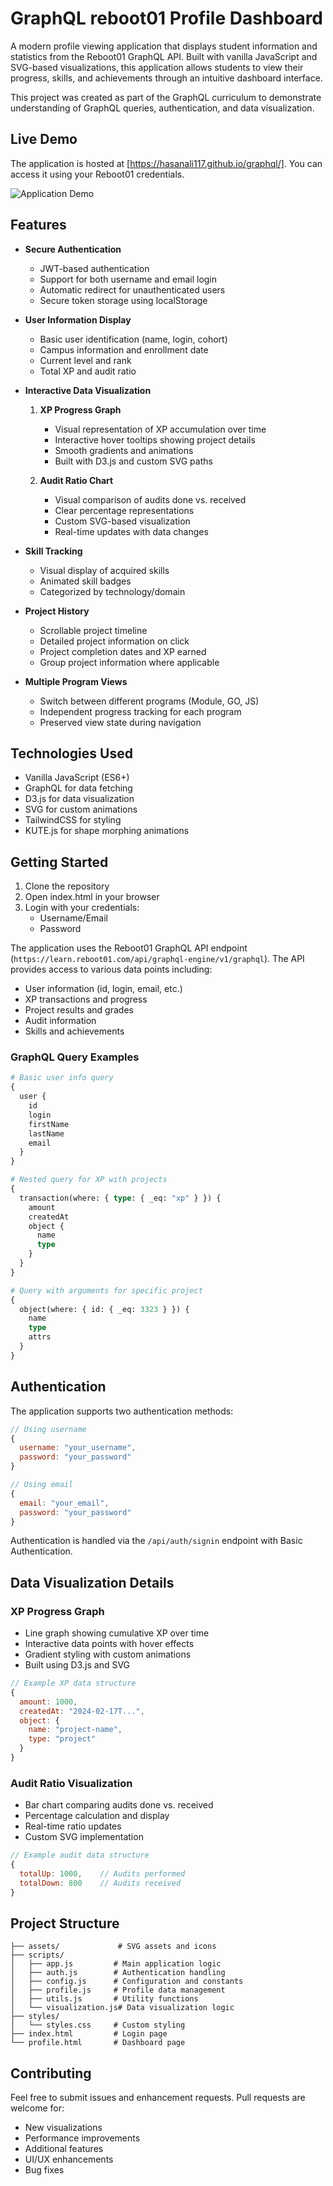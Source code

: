 # GraphQL reboot01 Profile Dashboard

A modern profile viewing application that displays student information and statistics from the Reboot01 GraphQL API. Built with vanilla JavaScript and SVG-based visualizations, this application allows students to view their progress, skills, and achievements through an intuitive dashboard interface.

This project was created as part of the GraphQL curriculum to demonstrate understanding of GraphQL queries, authentication, and data visualization.

## Live Demo

The application is hosted at [https://hasanali117.github.io/graphql/]. You can access it using your Reboot01 credentials.

![Application Demo](./assets/graphql.gif)

## Features

- **Secure Authentication**

  - JWT-based authentication
  - Support for both username and email login
  - Automatic redirect for unauthenticated users
  - Secure token storage using localStorage

- **User Information Display**

  - Basic user identification (name, login, cohort)
  - Campus information and enrollment date
  - Current level and rank
  - Total XP and audit ratio

- **Interactive Data Visualization**

  1. **XP Progress Graph**

     - Visual representation of XP accumulation over time
     - Interactive hover tooltips showing project details
     - Smooth gradients and animations
     - Built with D3.js and custom SVG paths

  2. **Audit Ratio Chart**
     - Visual comparison of audits done vs. received
     - Clear percentage representations
     - Custom SVG-based visualization
     - Real-time updates with data changes

- **Skill Tracking**

  - Visual display of acquired skills
  - Animated skill badges
  - Categorized by technology/domain

- **Project History**

  - Scrollable project timeline
  - Detailed project information on click
  - Project completion dates and XP earned
  - Group project information where applicable

- **Multiple Program Views**
  - Switch between different programs (Module, GO, JS)
  - Independent progress tracking for each program
  - Preserved view state during navigation

## Technologies Used

- Vanilla JavaScript (ES6+)
- GraphQL for data fetching
- D3.js for data visualization
- SVG for custom animations
- TailwindCSS for styling
- KUTE.js for shape morphing animations

## Getting Started

1. Clone the repository
2. Open index.html in your browser
3. Login with your credentials:
   - Username/Email
   - Password

The application uses the Reboot01 GraphQL API endpoint (`https://learn.reboot01.com/api/graphql-engine/v1/graphql`). The API provides access to various data points including:

- User information (id, login, email, etc.)
- XP transactions and progress
- Project results and grades
- Audit information
- Skills and achievements

### GraphQL Query Examples

```graphql
# Basic user info query
{
  user {
    id
    login
    firstName
    lastName
    email
  }
}

# Nested query for XP with projects
{
  transaction(where: { type: { _eq: "xp" } }) {
    amount
    createdAt
    object {
      name
      type
    }
  }
}

# Query with arguments for specific project
{
  object(where: { id: { _eq: 3323 } }) {
    name
    type
    attrs
  }
}
```

## Authentication

The application supports two authentication methods:

```javascript
// Using username
{
  username: "your_username",
  password: "your_password"
}

// Using email
{
  email: "your_email",
  password: "your_password"
}
```

Authentication is handled via the `/api/auth/signin` endpoint with Basic Authentication.

## Data Visualization Details

### XP Progress Graph

- Line graph showing cumulative XP over time
- Interactive data points with hover effects
- Gradient styling with custom animations
- Built using D3.js and SVG

```javascript
// Example XP data structure
{
  amount: 1000,
  createdAt: "2024-02-17T...",
  object: {
    name: "project-name",
    type: "project"
  }
}
```

### Audit Ratio Visualization

- Bar chart comparing audits done vs. received
- Percentage calculation and display
- Real-time ratio updates
- Custom SVG implementation

```javascript
// Example audit data structure
{
  totalUp: 1000,    // Audits performed
  totalDown: 800    // Audits received
}
```

## Project Structure

```
├── assets/             # SVG assets and icons
├── scripts/
│   ├── app.js         # Main application logic
│   ├── auth.js        # Authentication handling
│   ├── config.js      # Configuration and constants
│   ├── profile.js     # Profile data management
│   ├── utils.js       # Utility functions
│   └── visualization.js# Data visualization logic
├── styles/
│   └── styles.css     # Custom styling
├── index.html         # Login page
└── profile.html       # Dashboard page
```

## Contributing

Feel free to submit issues and enhancement requests. Pull requests are welcome for:

- New visualizations
- Performance improvements
- Additional features
- UI/UX enhancements
- Bug fixes
